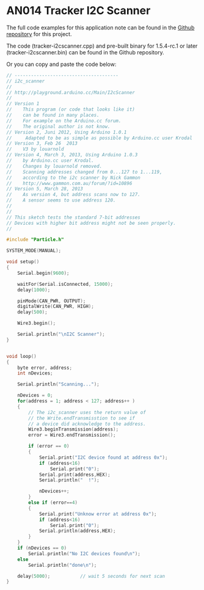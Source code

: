 # AN014 Tracker I2C Scanner

The full code examples for this application note can be found in the [Github repository](https://github.com/particle-iot/app-notes/tree/master/AN014-Tracker-i2c-scanner) for this project.


The code (tracker-i2cscanner.cpp) and pre-built binary for 1.5.4-rc.1 or later (tracker-i2cscanner.bin) can be found in the Github repository.

Or you can copy and paste the code below:

```cpp
// --------------------------------------
// i2c_scanner
//
// http://playground.arduino.cc/Main/I2cScanner
//
// Version 1
//    This program (or code that looks like it)
//    can be found in many places.
//    For example on the Arduino.cc forum.
//    The original author is not know.
// Version 2, Juni 2012, Using Arduino 1.0.1
//     Adapted to be as simple as possible by Arduino.cc user Krodal
// Version 3, Feb 26  2013
//    V3 by louarnold
// Version 4, March 3, 2013, Using Arduino 1.0.3
//    by Arduino.cc user Krodal.
//    Changes by louarnold removed.
//    Scanning addresses changed from 0...127 to 1...119,
//    according to the i2c scanner by Nick Gammon
//    http://www.gammon.com.au/forum/?id=10896
// Version 5, March 28, 2013
//    As version 4, but address scans now to 127.
//    A sensor seems to use address 120.
//
//
// This sketch tests the standard 7-bit addresses
// Devices with higher bit address might not be seen properly.
//

#include "Particle.h"

SYSTEM_MODE(MANUAL);

void setup()
{
	Serial.begin(9600);

    waitFor(Serial.isConnected, 15000);
    delay(1000);

    pinMode(CAN_PWR, OUTPUT);
    digitalWrite(CAN_PWR, HIGH);
    delay(500);

	Wire3.begin();

	Serial.println("\nI2C Scanner");
}


void loop()
{
	byte error, address;
	int nDevices;

	Serial.println("Scanning...");

	nDevices = 0;
	for(address = 1; address < 127; address++ )
	{
		// The i2c_scanner uses the return value of
		// the Write.endTransmisstion to see if
		// a device did acknowledge to the address.
		Wire3.beginTransmission(address);
		error = Wire3.endTransmission();

		if (error == 0)
		{
			Serial.print("I2C device found at address 0x");
			if (address<16)
				Serial.print("0");
			Serial.print(address,HEX);
			Serial.println("  !");

			nDevices++;
		}
		else if (error==4)
		{
			Serial.print("Unknow error at address 0x");
			if (address<16)
				Serial.print("0");
			Serial.println(address,HEX);
		}
	}
	if (nDevices == 0)
		Serial.println("No I2C devices found\n");
	else
		Serial.println("done\n");

	delay(5000);           // wait 5 seconds for next scan
}

```




